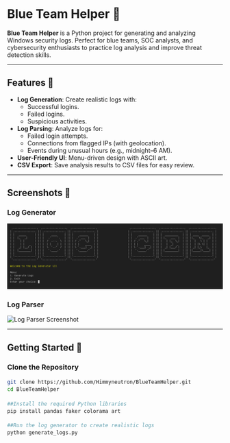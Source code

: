 # Blue Team Helper 🚀

**Blue Team Helper** is a Python project for generating and analyzing Windows security logs. Perfect for blue teams, SOC analysts, and cybersecurity enthusiasts to practice log analysis and improve threat detection skills.

---

## Features 🌟
- **Log Generation**: Create realistic logs with:
  - Successful logins.
  - Failed logins.
  - Suspicious activities.
- **Log Parsing**: Analyze logs for:
  - Failed login attempts.
  - Connections from flagged IPs (with geolocation).
  - Events during unusual hours (e.g., midnight–6 AM).
- **User-Friendly UI**: Menu-driven design with ASCII art.
- **CSV Export**: Save analysis results to CSV files for easy review.

---

## Screenshots 📸

### Log Generator
![Log Generator Screenshot](assets/loggen.png)

### Log Parser
![Log Parser Screenshot](assets/parser.png)

---

## Getting Started 🚀
### Clone the Repository
```bash
git clone https://github.com/Himmyneutron/BlueTeamHelper.git
cd BlueTeamHelper

##Install the required Python libraries 
pip install pandas faker colorama art

##Run the log generator to create realistic logs
python generate_logs.py
